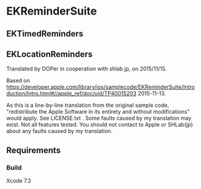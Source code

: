 # EKReminderSuite
## EKTimedReminders
## EKLocationReminders

Translated by OOPer in cooperation with shlab.jp, on 2015/11/15.

Based on
<https://developer.apple.com/library/ios/samplecode/EKReminderSuite/Introduction/Intro.html#//apple_ref/doc/uid/TP40015203>
2015-11-13.

As this is a line-by-line translation from the original sample code, "redistribute the Apple Software in its entirety and without modifications" would apply. See LICENSE.txt .
Some faults caused by my translation may exist. Not all features tested.
You should not contact to Apple or SHLab(jp) about any faults caused by my translation.


## Requirements

### Build

Xcode 7.3

